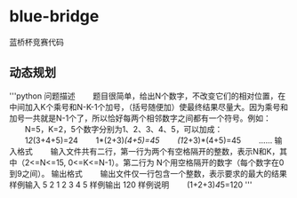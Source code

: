 # blue-bridge

蓝桥杯竞赛代码

## 动态规划

'''python
问题描述
　　题目很简单，给出N个数字，不改变它们的相对位置，在中间加入K个乘号和N-K-1个加号，（括号随便加）使最终结果尽量大。因为乘号和加号一共就是N-1个了，所以恰好每两个相邻数字之间都有一个符号。例如：
　　N=5，K=2，5个数字分别为1、2、3、4、5，可以加成：
　　1*2*(3+4+5)=24
　　1*(2+3)*(4+5)=45
　　(1*2+3)*(4+5)=45
　　……
输入格式
　　输入文件共有二行，第一行为两个有空格隔开的整数，表示N和K，其中（2<=N<=15, 0<=K<=N-1）。第二行为 N个用空格隔开的数字（每个数字在0到9之间）。
输出格式
　　输出文件仅一行包含一个整数，表示要求的最大的结果
样例输入
5 2
1 2 3 4 5
样例输出
120
样例说明
　　(1+2+3)*4*5=120
'''
